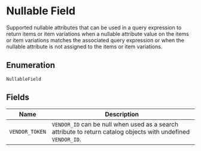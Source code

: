 
# Nullable Field

Supported nullable attributes that can be used in a query expression to
return items or item variations when a nullable attribute value on the items
or item variations matches the associated query expression or when the nullable
attribute is not assigned to the items or item variations.

## Enumeration

`NullableField`

## Fields

| Name | Description |
|  --- | --- |
| `VENDOR_TOKEN` | `VENDOR_ID` can be null when used as a search attribute to return catalog objects with undefined `VENDOR_ID`. |

